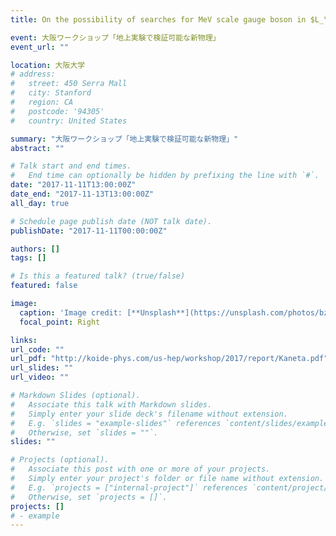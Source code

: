 ```yaml
---
title: On the possibility of searches for MeV scale gauge boson in $L_\mu-L_\tau$ symmetry

event: 大阪ワークショップ「地上実験で検証可能な新物理」
event_url: ""

location: 大阪大学
# address:
#   street: 450 Serra Mall
#   city: Stanford
#   region: CA
#   postcode: '94305'
#   country: United States

summary: "大阪ワークショップ「地上実験で検証可能な新物理」"
abstract: ""

# Talk start and end times.
#   End time can optionally be hidden by prefixing the line with `#`.
date: "2017-11-11T13:00:00Z"
date_end: "2017-11-13T13:00:00Z"
all_day: true

# Schedule page publish date (NOT talk date).
publishDate: "2017-11-11T00:00:00Z"

authors: []
tags: []

# Is this a featured talk? (true/false)
featured: false

image:
  caption: 'Image credit: [**Unsplash**](https://unsplash.com/photos/bzdhc5b3Bxs)'
  focal_point: Right

links:
url_code: ""
url_pdf: "http://koide-phys.com/us-hep/workshop/2017/report/Kaneta.pdf"
url_slides: ""
url_video: ""

# Markdown Slides (optional).
#   Associate this talk with Markdown slides.
#   Simply enter your slide deck's filename without extension.
#   E.g. `slides = "example-slides"` references `content/slides/example-slides.md`.
#   Otherwise, set `slides = ""`.
slides: ""

# Projects (optional).
#   Associate this post with one or more of your projects.
#   Simply enter your project's folder or file name without extension.
#   E.g. `projects = ["internal-project"]` references `content/project/deep-learning/index.md`.
#   Otherwise, set `projects = []`.
projects: []
# - example
---
```

